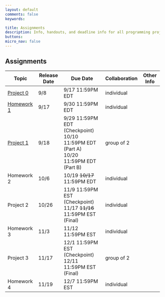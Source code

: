 ```yaml
---
layout: default
comments: false
keywords:

title: Assignments
description: Info, handouts, and deadline info for all programming projects and homeworks in the course.
buttons:
micro_nav: false
---
```


## Assignments

| Topic                                     | Release Date | Due Date          | Collaboration | Other Info |
|-------------------------------------------|--------------|-------------------|---------------|------------|
| [Project 0](https://github.com/15-440/P0) | 9/8          | 9/17 11:59PM EDT  | individual    |            |
| [Homework 1](https://www.gradescope.com)  | 9/17         | 9/30 11:59PM EDT  | individual    |            |
| [Project 1](https://github.com/15-440/p1) | 9/18 | 9/29 11:59PM EDT (Checkpoint) <br> 10/10 11:59PM EDT (Part A) <br> 10/20 11:59PM EDT (Part B)| group of 2  |     |
| Homework 2                                | 10/6         | 10/19 ~~10/17~~ 11:59PM EDT | individual    |            |
| Project 2                                 | 10/26        | 11/9 11:59PM EST (Checkpoint) <br> 11/17 ~~11/16~~ 11:59PM EST (Final) | individual  |     |
| Homework 3                                | 11/3         | 11/12 11:59PM EST | individual    |            |
| Project 3                                 | 11/17        | 12/1 11:59PM EST (Checkpoint) <br> 12/11 11:59PM EST (Final) | group of 2  |     |
| Homework 4                                | 11/19        | 12/7 11:59PM EST | individual    |            |
